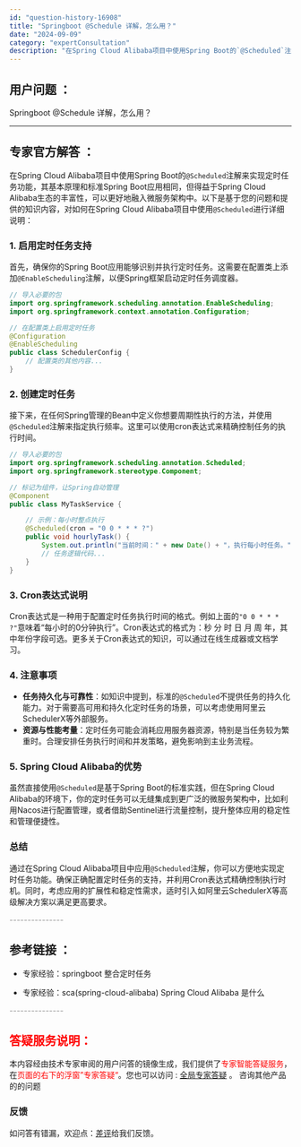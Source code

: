 ```yaml
---
id: "question-history-16908"
title: "Springboot @Schedule 详解，怎么用？"
date: "2024-09-09"
category: "expertConsultation"
description: "在Spring Cloud Alibaba项目中使用Spring Boot的`@Scheduled`注解来实现定时任务功能，其基本原理和标准Spring Boot应用相同，但得益于Spring Cloud Alibaba生态的丰富性，可以更好地融入微服务架构中。以下是基于您的问题和提供的知识内容，对"
---
```


## 用户问题 ： 
 Springboot @Schedule 详解，怎么用？  

---------------
## 专家官方解答 ：

在Spring Cloud Alibaba项目中使用Spring Boot的`@Scheduled`注解来实现定时任务功能，其基本原理和标准Spring Boot应用相同，但得益于Spring Cloud Alibaba生态的丰富性，可以更好地融入微服务架构中。以下是基于您的问题和提供的知识内容，对如何在Spring Cloud Alibaba项目中使用`@Scheduled`进行详细说明：

### 1. 启用定时任务支持

首先，确保你的Spring Boot应用能够识别并执行定时任务。这需要在配置类上添加`@EnableScheduling`注解，以便Spring框架启动定时任务调度器。

```java
// 导入必要的包
import org.springframework.scheduling.annotation.EnableScheduling;
import org.springframework.context.annotation.Configuration;

// 在配置类上启用定时任务
@Configuration
@EnableScheduling
public class SchedulerConfig {
    // 配置类的其他内容...
}
```

### 2. 创建定时任务

接下来，在任何Spring管理的Bean中定义你想要周期性执行的方法，并使用`@Scheduled`注解来指定执行频率。这里可以使用cron表达式来精确控制任务的执行时间。

```java
// 导入必要的包
import org.springframework.scheduling.annotation.Scheduled;
import org.springframework.stereotype.Component;

// 标记为组件，让Spring自动管理
@Component
public class MyTaskService {

    // 示例：每小时整点执行
    @Scheduled(cron = "0 0 * * * ?")
    public void hourlyTask() {
        System.out.println("当前时间：" + new Date() + "，执行每小时任务。");
        // 任务逻辑代码...
    }
}
```

### 3. Cron表达式说明

Cron表达式是一种用于配置定时任务执行时间的格式。例如上面的`"0 0 * * * ?"`意味着“每小时的0分钟执行”。Cron表达式的格式为：秒 分 时 日 月 周 年，其中年份字段可选。更多关于Cron表达式的知识，可以通过在线生成器或文档学习。

### 4. 注意事项

- **任务持久化与可靠性**：如知识中提到，标准的`@Scheduled`不提供任务的持久化能力。对于需要高可用和持久化定时任务的场景，可以考虑使用阿里云SchedulerX等外部服务。
- **资源与性能考量**：定时任务可能会消耗应用服务器资源，特别是当任务较为繁重时。合理安排任务执行时间和并发策略，避免影响到主业务流程。

### 5. Spring Cloud Alibaba的优势

虽然直接使用`@Scheduled`是基于Spring Boot的标准实践，但在Spring Cloud Alibaba的环境下，你的定时任务可以无缝集成到更广泛的微服务架构中，比如利用Nacos进行配置管理，或者借助Sentinel进行流量控制，提升整体应用的稳定性和管理便捷性。

### 总结

通过在Spring Cloud Alibaba项目中应用`@Scheduled`注解，你可以方便地实现定时任务功能。确保正确配置定时任务的支持，并利用Cron表达式精确控制执行时机。同时，考虑应用的扩展性和稳定性需求，适时引入如阿里云SchedulerX等高级解决方案以满足更高要求。


<font color="#949494">---------------</font> 


## 参考链接 ：

* 专家经验：springboot 整合定时任务 
 
 * 专家经验：sca(spring-cloud-alibaba) Spring Cloud Alibaba 是什么 


 <font color="#949494">---------------</font> 
 


## <font color="#FF0000">答疑服务说明：</font> 

本内容经由技术专家审阅的用户问答的镜像生成，我们提供了<font color="#FF0000">专家智能答疑服务</font>，在<font color="#FF0000">页面的右下的浮窗”专家答疑“</font>。您也可以访问 : [全局专家答疑](https://answer.opensource.alibaba.com/docs/intro) 。 咨询其他产品的的问题

### 反馈
如问答有错漏，欢迎点：[差评](https://ai.nacos.io/user/feedbackByEnhancerGradePOJOID?enhancerGradePOJOId=16922)给我们反馈。
